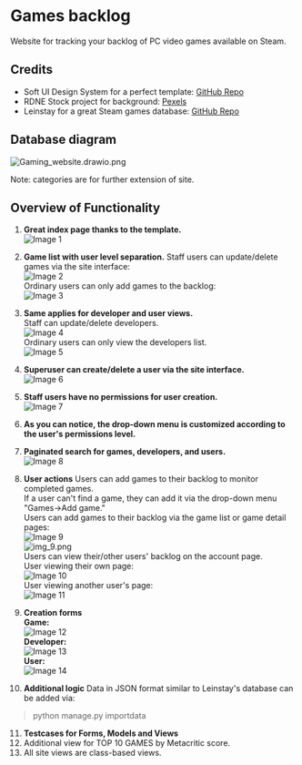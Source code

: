 # Games backlog

Website for tracking your backlog of PC video games available on Steam.

## Credits

- Soft UI Design System for a perfect template: [GitHub Repo](https://github.com/app-generator/django-soft-ui-design)
- RDNE Stock project for background: [Pexels](https://www.pexels.com/photo/a-woman-playing-a-video-game-7915289/)
- Leinstay for a great Steam games database: [GitHub Repo](https://github.com/leinstay/steamdb/)

## Database diagram
![Gaming_website.drawio.png](readme_media%2FGaming_website.drawio.png)

Note: categories are for further extension of site.

## Overview of Functionality

1. **Great index page thanks to the template.**<br>
   ![Image 1](readme_media/img.png)

2. **Game list with user level separation.**
   Staff users can update/delete games via the site interface:<br>
   ![Image 2](readme_media/img_2.png)<br>
   Ordinary users can only add games to the backlog:<br>
   ![Image 3](readme_media/img_1.png)<br>

3. **Same applies for developer and user views.**<br>
   Staff can update/delete developers.<br>
   ![Image 4](readme_media/img_3.png)<br>
   Ordinary users can only view the developers list.<br>
   ![Image 5](readme_media/img_4.png)<br>

4. **Superuser can create/delete a user via the site interface.**<br>
   ![Image 6](readme_media/img_5.png)<br>

5. **Staff users have no permissions for user creation.**<br>
   ![Image 7](readme_media/img_6.png)<br>

6. **As you can notice, the drop-down menu is customized according to the user's permissions level.**

7. **Paginated search for games, developers, and users.**<br>
   ![Image 8](readme_media/img_7.png)<br>

8. **User actions**
   Users can add games to their backlog to monitor completed games.<br>
   If a user can't find a game, they can add it via the drop-down menu "Games->Add game."<br>
   Users can add games to their backlog via the game list or game detail pages:<br>
   ![Image 9](readme_media/img_8.png)<br>
   ![img_9.png](readme_media/img_9.png)<br>
   Users can view their/other users' backlog on the account page.<br>
   User viewing their own page:<br>
   ![Image 10](readme_media/img_10.png)<br>
   User viewing another user's page:<br>
   ![Image 11](readme_media/img_11.png)<br>

9. **Creation forms**<br>
   **Game:**<br>
   ![Image 12](readme_media/img_12.png)<br>
   **Developer:**<br>
   ![Image 13](readme_media/img_13.png)<br>
   **User:**<br>
   ![Image 14](readme_media/img_14.png)<br>

10. **Additional logic**
    Data in JSON format similar to Leinstay's database can be added via:

> python manage.py importdata

11. **Testcases for Forms, Models and Views**
12. Additional view for TOP 10 GAMES by Metacritic score.
13. All site views are class-based views.